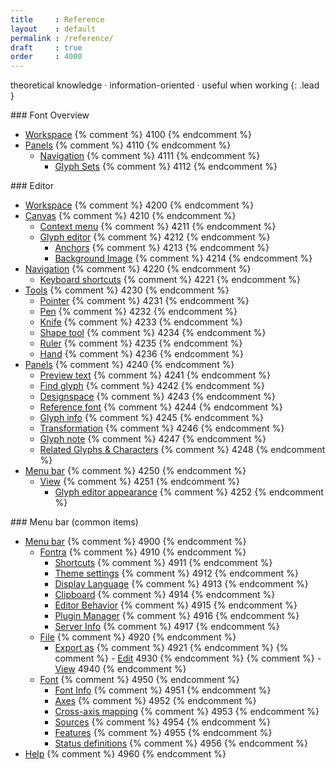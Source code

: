 ```yaml
---
title     : Reference
layout    : default
permalink : /reference/
draft     : true
order     : 4000
---
```


theoretical knowledge · information-oriented · useful when working
{: .lead }

<div class='col-md' markdown='1'>
### Font Overview

- [Workspace](font-overview/workspace) {% comment %} 4100 {% endcomment %}
- [Panels](font-overview/panels) {% comment %} 4110 {% endcomment %}
  - [Navigation](font-overview/panels/navigation) {% comment %} 4111 {% endcomment %}
    - [Glyph Sets](font-overview/panels/navigation/glyph-sets) {% comment %} 4112 {% endcomment %}
</div>

<div class='col-md' markdown='1'>
### Editor

- [Workspace](editor-view/workspace) {% comment %} 4200 {% endcomment %}
- [Canvas](editor-view/canvas) {% comment %} 4210 {% endcomment %}
  - [Context menu](editor-view/canvas/context-menu) {% comment %} 4211 {% endcomment %}
  - [Glyph editor](editor-view/canvas/glyph-editor) {% comment %} 4212 {% endcomment %}
    - [Anchors](editor-view/canvas/glyph-editor/anchors) {% comment %} 4213 {% endcomment %}
    - [Background Image](editor-view/canvas/glyph-editor/background-image) {% comment %} 4214 {% endcomment %}
- [Navigation](editor-view/navigation) {% comment %} 4220 {% endcomment %}
  - [Keyboard shortcuts](editor-view/navigation/keyboard-shortcuts) {% comment %} 4221 {% endcomment %}
- [Tools](editor-view/tools) {% comment %} 4230 {% endcomment %}
  - [Pointer](editor-view/tools/pointer) {% comment %} 4231 {% endcomment %}
  - [Pen](editor-view/tools/pen) {% comment %} 4232 {% endcomment %}
  - [Knife](editor-view/tools/knife) {% comment %} 4233 {% endcomment %}
  - [Shape tool](editor-view/tools/shapes) {% comment %} 4234 {% endcomment %}
  - [Ruler](editor-view/tools/ruler) {% comment %} 4235 {% endcomment %}
  - [Hand](editor-view/tools/hand) {% comment %} 4236 {% endcomment %}
- [Panels](editor-view/panels) {% comment %} 4240 {% endcomment %}
  - [Preview text](editor-view/panels/preview-text) {% comment %} 4241 {% endcomment %}
  - [Find glyph](editor-view/panels/find-glyph) {% comment %} 4242 {% endcomment %}
  - [Designspace](editor-view/panels/designspace) {% comment %} 4243 {% endcomment %}
  - [Reference font](editor-view/panels/reference-font) {% comment %} 4244 {% endcomment %}
  - [Glyph info](editor-view/panels/glyph-info) {% comment %} 4245 {% endcomment %}
  - [Transformation](editor-view/panels/transformations) {% comment %} 4246 {% endcomment %}
  - [Glyph note](editor-view/panels/glyph-note) {% comment %} 4247 {% endcomment %}
  - [Related Glyphs & Characters](editor-view/panels/related-glyphs-and-characters) {% comment %} 4248 {% endcomment %}
- [Menu bar](editor-view/menu/view) {% comment %} 4250 {% endcomment %}
  - [View](editor-view/menu/view) {% comment %} 4251 {% endcomment %}
    - [Glyph editor appearance](editor-view/menu/view/glyph-editor-appearance) {% comment %} 4252 {% endcomment %}
</div>

<div class='col-md' markdown='1'>
### Menu bar (common items)

- [Menu bar](menu) {% comment %} 4900 {% endcomment %}
  - [Fontra](menu/fontra) {% comment %} 4910 {% endcomment %}
    - [Shortcuts](menu/fontra/shortcuts) {% comment %} 4911 {% endcomment %}
    - [Theme settings](menu/fontra/theme-settings) {% comment %} 4912 {% endcomment %}
    - [Display Language](menu/fontra/display-language) {% comment %} 4913 {% endcomment %}
    - [Clipboard](menu/fontra/clipboard) {% comment %} 4914 {% endcomment %}
    - [Editor Behavior](menu/fontra/editor-behavior) {% comment %} 4915 {% endcomment %}
    - [Plugin Manager](menu/fontra/plugin-manager) {% comment %} 4916 {% endcomment %}
    - [Server Info](menu/fontra/server-info) {% comment %} 4917 {% endcomment %}
  - [File](menu/file) {% comment %} 4920 {% endcomment %}
    - [Export as](menu/file/export-as) {% comment %} 4921 {% endcomment %}
{% comment %}   - [Edit](menu/edit) 4930 {% endcomment %}
{% comment %}   - [View](menu/view) 4940 {% endcomment %}
  - [Font](menu/font) {% comment %} 4950 {% endcomment %}
    - [Font Info](menu/font/font-info) {% comment %} 4951 {% endcomment %}
    - [Axes](menu/font/axes) {% comment %} 4952 {% endcomment %}
    - [Cross-axis mapping](menu/font/cross-axis-mapping) {% comment %} 4953 {% endcomment %}
    - [Sources](menu/font/sources) {% comment %} 4954 {% endcomment %}
    - [Features](menu/font/features) {% comment %} 4955 {% endcomment %}
    - [Status definitions](menu/font/status-colors) {% comment %} 4956 {% endcomment %}
- [Help](menu/help) {% comment %} 4960 {% endcomment %}
</div>
